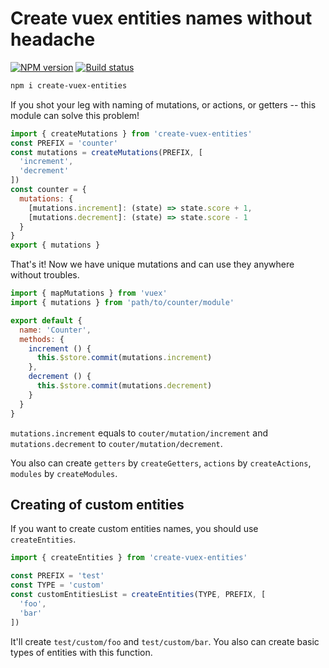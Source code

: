 # Create vuex entities names without headache
[![NPM version][npm-image]][npm-url] [![Build status][travis-image]][travis-url]

```bash
npm i create-vuex-entities
```

If you shot your leg with naming of mutations, or actions, or getters -- this module can solve this problem!

```js
import { createMutations } from 'create-vuex-entities'
const PREFIX = 'counter'
const mutations = createMutations(PREFIX, [
  'increment',
  'decrement'
])
const counter = {
  mutations: {
    [mutations.increment]: (state) => state.score + 1,
    [mutations.decrement]: (state) => state.score - 1
  }
}
export { mutations }
```

That's it! Now we have unique mutations and can use they anywhere without troubles.

```js
import { mapMutations } from 'vuex'
import { mutations } from 'path/to/counter/module'

export default {
  name: 'Counter',
  methods: {
    increment () {
      this.$store.commit(mutations.increment)
    },
    decrement () {
      this.$store.commit(mutations.decrement)
    }
  }
}
```

`mutations.increment` equals to `couter/mutation/increment`
and `mutations.decrement` to `couter/mutation/decrement`.

You also can create `getters` by `createGetters`, `actions` by `createActions`,
`modules` by `createModules`.

## Creating of custom entities

If you want to create custom entities names, you should use `createEntities`.

```js
import { createEntities } from 'create-vuex-entities'

const PREFIX = 'test'
const TYPE = 'custom'
const customEntitiesList = createEntities(TYPE, PREFIX, [
  'foo',
  'bar'
])
```

It'll create `test/custom/foo` and `test/custom/bar`. You also can create basic
types of entities with this function.

[travis-image]: https://travis-ci.org/lamartire/create-vuex-entities.svg?branch=master
[travis-url]: https://travis-ci.org/lamartire/create-vuex-entities
[npm-image]: https://badge.fury.io/js/create-vuex-entities.svg
[npm-url]: https://npmjs.org/package/create-vuex-entities

